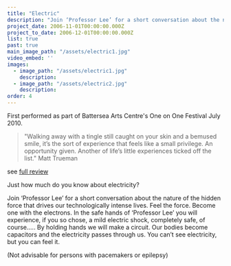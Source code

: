 ```yaml
---
title: "Electric"
description: "Join ‘Professor Lee’ for a short conversation about the nature of the hidden force that drives our technologically intense lives."
project_date: 2006-11-01T00:00:00.000Z
project_to_date: 2006-12-01T00:00:00.000Z
list: true
past: true
main_image_path: "/assets/electric1.jpg"
video_embed: ''
images:
  - image_path: "/assets/electric1.jpg"
    description: 
  - image_path: "/assets/electric2.jpg"
    description:
order: 4
---
```

First performed as part of Battersea Arts Centre's One on One Festival July 2010.

> "Walking away with a tingle still caught on your skin and a bemused smile, it’s the sort of experience that feels like a small privilege. An opportunity given. Another of life’s little experiences ticked off the list."
Matt Trueman

see <a href="http://carouseloffantasies.blogspot.com/2010/07/review-electric-one-on-one-festival-at.html">full review</a>

Just how much do you know about electricity?

Join ‘Professor Lee’ for a short conversation about the nature of the hidden force that drives our technologically intense lives. Feel the force. Become one with the electrons. In the safe hands of ‘Professor Lee’ you will experience, if you so chose, a mild electric shock, completely safe, of course….. By holding hands we will make a circuit. Our bodies become capacitors and the electricity passes through us. You can’t see electricity, but you can feel it.

(Not advisable for persons with pacemakers or epilepsy)